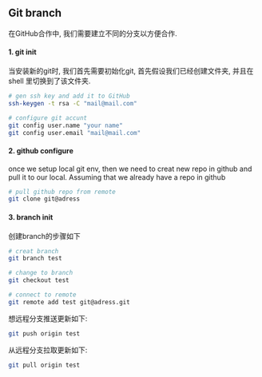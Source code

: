 ## Git branch

在GitHub合作中, 我们需要建立不同的分支以方便合作. 

#### 1. git init

当安装新的git时, 我们首先需要初始化git, 首先假设我们已经创建文件夹, 并且在 shell 里切换到了该文件夹. 

```bash
# gen ssh key and add it to GitHub
ssh-keygen -t rsa -C "mail@mail.com"

# configure git accunt
git config user.name "your name"
git config user.email "mail@mail.com"
```

#### 2. github configure

once we setup local git env, then we need to creat new repo in github and pull it to our local. Assuming that we already have a repo in github

```bash
# pull github repo from remote
git clone git@adress
```

#### 3. branch init

创建branch的步骤如下

```bash
# creat branch
git branch test

# change to branch 
git checkout test

# connect to remote
git remote add test git@adress.git
```

想远程分支推送更新如下:

```bash
git push origin test
```

 从远程分支拉取更新如下:

```bash
git pull origin test
```

